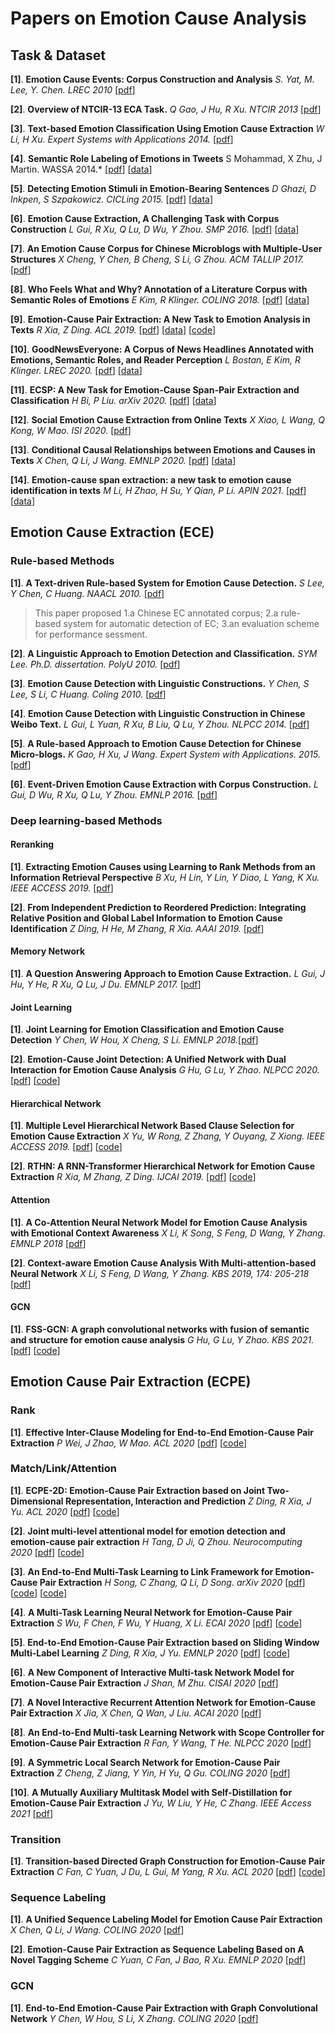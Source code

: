 # Papers on Emotion Cause Analysis

## Task & Dataset

**[1]**. **Emotion Cause Events: Corpus Construction and Analysis** *S. Yat, M. Lee, Y. Chen. LREC 2010* [[pdf](https://www.researchgate.net/profile/Chu-Ren_Huang/publication/220746716_Emotion_Cause_Events_Corpus_Construction_and_Analysis/links/0912f508ff080541ac000000/Emotion-Cause-Events-Corpus-Construction-and-Analysis.pdf)]

**[2]**. **Overview of NTCIR-13 ECA Task.** *Q Gao, J Hu, R Xu. NTCIR 2013* [[pdf](http://research.nii.ac.jp/ntcir/workshop/OnlineProceedings13/pdf/ntcir/01-NTCIR13-OV-ECA-GaoQ.pdf)]

**[3]**. **Text-based Emotion Classification Using Emotion Cause Extraction** *W Li, H Xu. Expert Systems with Applications 2014.* [[pdf](http://research.nii.ac.jp/ntcir/workshop/OnlineProceedings13/pdf/ntcir/01-NTCIR13-OV-ECA-GaoQ.pdf)]

**[4]**. **Semantic Role Labeling of Emotions in Tweets** S Mohammad, X Zhu, J Martin. WASSA 2014.* [[pdf](https://www.aclweb.org/anthology/W14-2607.pdf)] [[data](http://www.purl.org/net/PoliticalTweets2012)]

**[5]**. **Detecting Emotion Stimuli in Emotion-Bearing Sentences** *D Ghazi, D Inkpen, S Szpakowicz. CICLing 2015.* [[pdf](http://www.eiti.uottawa.ca/~diana/publications/90420152.pdf)] [[data](https://www.site.uottawa.ca/~diana/resources/emotion_stimulus_data/)]

**[6]**. **Emotion Cause Extraction, A Challenging Task with Corpus Construction** *L Gui, R Xu, Q Lu, D Wu, Y Zhou. SMP 2016.* [[pdf](https://link.springer.com/content/pdf/10.1007%2F978-981-10-2993-6.pdf)] [[data](http://hlt.hitsz.edu.cn/?page_id=74)]

**[7]**. **An Emotion Cause Corpus for Chinese Microblogs with Multiple-User Structures** *X Cheng, Y Chen, B Cheng, S Li, G Zhou. ACM TALLIP 2017.* [[pdf](http://delivery.acm.org/10.1145/3140000/3132684/a6-cheng.pdf?ip=58.60.1.21&id=3132684&acc=ACTIVE%20SERVICE&key=BF85BBA5741FDC6E%2E0871A888CCEFF346%2E4D4702B0C3E38B35%2E4D4702B0C3E38B35&__acm__=1552353230_cf8d45228c04b6b44298acd5cec733e9)]

**[8]**. **Who Feels What and Why? Annotation of a Literature Corpus with Semantic Roles of Emotions** *E Kim, R Klinger. COLING 2018.* [[pdf](https://www.aclweb.org/anthology/C18-1114)] [[data](https://www.ims.uni-stuttgart.de/forschung/ressourcen/korpora/reman.html)]

**[9]**. **Emotion-Cause Pair Extraction: A New Task to Emotion Analysis in Texts** *R Xia, Z Ding. ACL 2019.* [[pdf](https://arxiv.org/pdf/1906.01267.pdf)] [[data](https://github.com/NUSTM/ECPE/tree/master/data_combine)] [[code](https://github.com/NUSTM/ECPE)]

**[10]**. **GoodNewsEveryone: A Corpus of News Headlines Annotated with Emotions, Semantic Roles, and Reader Perception** *L Bostan, E Kim, R Klinger. LREC 2020.* [[pdf](https://www.aclweb.org/anthology/2020.lrec-1.194.pdf)] [[data](https://www.ims.uni-stuttgart.de/forschung/ressourcen/korpora/goodnewseveryone/)]

**[11]**. **ECSP: A New Task for Emotion-Cause Span-Pair Extraction and Classification** *H Bi, P Liu. arXiv 2020.* [[pdf](https://arxiv.org/pdf/2003.03507.pdf)] [[data](http://www.hitsz-hlt.com/?page_id=694)]

**[12]**. **Social Emotion Cause Extraction from Online Texts** *X Xiao, L Wang, Q Kong, W Mao. ISI 2020.* [[pdf](https://ieeexplore.ieee.org/stamp/stamp.jsp?tp=&arnumber=9280532)]

**[13]**. **Conditional Causal Relationships between Emotions and Causes in Texts** *X Chen, Q Li, J Wang. EMNLP 2020.* [[pdf](https://www.aclweb.org/anthology/2020.emnlp-main.252.pdf)] [[data](https://github.com/mark-xhchen/Conditional-ECPE)]

**[14]**. **Emotion-cause span extraction: a new task to emotion cause identification in texts** *M Li, H Zhao, H Su, Y Qian, P Li. APIN 2021.* [[pdf](https://link.springer.com/content/pdf/10.1007/s10489-021-02188-7.pdf)] [[data](http://hlt.hitsz.edu.cn/?page_id=74)]

## Emotion Cause Extraction (ECE)

### Rule-based Methods

**[1]**. **A Text-driven Rule-based System for Emotion Cause Detection.** *S Lee, Y Chen, C Huang. NAACL  2010.* [[pdf](http://www.aclweb.org/anthology/W10-0206)]

> This paper proposed 1.a Chinese EC annotated corpus; 2.a rule-based system for automatic detection of EC; 3.an evaluation scheme for performance sessment.

**[2]**. **A Linguistic Approach to Emotion Detection and Classification.** *SYM Lee. Ph.D. dissertation. PolyU 2010.* [[pdf](http://ira.lib.polyu.edu.hk/handle/10397/6369)]

**[3]**. **Emotion Cause Detection with Linguistic Constructions.** *Y Chen, S Lee, S Li, C Huang. Coling 2010.* [[pdf](http://lexitron.nectec.or.th/public/COLING-2010_Beijing_China/PAPERS/pdf/PAPERS021.pdf)]

**[4]**. **Emotion Cause Detection with Linguistic Construction in Chinese Weibo Text.** *L Gui, L Yuan, R Xu, B Liu, Q Lu, Y Zhou. NLPCC 2014.* [[pdf](https://www.researchgate.net/profile/Ruifeng_Xu2/publication/289764554_Emotion_Cause_Detection_with_Linguistic_Construction_in_Chinese_Weibo_Text/links/5825eb3308aeebc4f8a1e0b2/Emotion-Cause-Detection-with-Linguistic-Construction-in-Chinese-Weibo-Text.pdf)]

**[5]**. **A Rule-based Approach to Emotion Cause Detection for Chinese Micro-blogs.** *K Gao, H Xu, J Wang. Expert System with Applications. 2015.* [[pdf](https://www.sciencedirect.com/science/article/pii/S0957417415000871/pdfft?md5=9b9f75c264398738d88f25bb9f0c4f34&pid=1-s2.0-S0957417415000871-main.pdf)]

**[6]**. **Event-Driven Emotion Cause Extraction with Corpus Construction.** *L Gui, D Wu, R Xu, Q Lu, Y Zhou. EMNLP 2016.* [[pdf](http://www.aclweb.org/anthology/D16-1170)]

### Deep learning-based Methods

#### Reranking

**[1]**. **Extracting Emotion Causes using Learning to Rank Methods from an Information Retrieval Perspective** *B Xu, H Lin, Y Lin, Y Diao, L Yang, K Xu. IEEE ACCESS 2019.* [[pdf](https://ieeexplore.ieee.org/ielx7/6287639/8600701/08625499.pdf?tp=&arnumber=8625499&isnumber=8600701)]

**[2]**. **From Independent Prediction to Reordered Prediction: Integrating Relative Position and Global Label Information to Emotion Cause Identification** *Z Ding, H He, M Zhang, R Xia. AAAI 2019.* [[pdf](https://www.aaai.org/Papers/AAAI/2019/AAAI-DingZ.5630.pdf)]

#### Memory Network

**[1]**. **A Question Answering Approach to Emotion Cause Extraction.** *L Gui, J Hu, Y He, R Xu, Q Lu, J Du. EMNLP 2017.* [[pdf](https://arxiv.org/pdf/1708.05482.pdf)]

#### Joint Learning

**[1]**. **Joint Learning for Emotion Classification and Emotion Cause Detection** *Y Chen, W Hou, X Cheng, S Li. EMNLP 2018.*[[pdf](http://www.aclweb.org/anthology/D18-1066)]

**[2]**. **Emotion-Cause Joint Detection: A Unified Network with Dual Interaction for Emotion Cause Analysis** *G Hu, G Lu, Y Zhao. NLPCC 2020.*[[pdf](https://link.springer.com/content/pdf/10.1007%2F978-3-030-60450-9_45.pdf)] [[code](https://github.com/LeMei/ecjd)]

#### Hierarchical Network

**[1]**. **Multiple Level Hierarchical Network Based Clause Selection for Emotion Cause Extraction** *X Yu, W Rong, Z Zhang, Y Ouyang, Z Xiong. IEEE ACCESS 2019.* [[pdf](https://ieeexplore.ieee.org/stamp/stamp.jsp?tp=&arnumber=8598785)] [[code](https://github.com/deardelia/ECextraction)]

**[2]**. **RTHN: A RNN-Transformer Hierarchical Network for Emotion Cause Extraction** *R Xia, M Zhang, Z Ding. IJCAI 2019.* [[pdf](https://arxiv.org/pdf/1906.01236.pdf)] [[code](https://github.com/NUSTM/RTHN)]

#### Attention

**[1]**. **A Co-Attention Neural Network Model for Emotion Cause Analysis with Emotional Context Awareness** *X Li, K Song, S Feng, D Wang, Y Zhang. EMNLP 2018* [[pdf](https://www.aclweb.org/anthology/D18-1506)]

**[2]**. **Context-aware Emotion Cause Analysis With Multi-attention-based Neural Network** *X Li, S Feng, D Wang, Y Zhang. KBS 2019, 174: 205-218* [[pdf](https://www.sciencedirect.com/science/article/pii/S0950705119301273/pdfft?md5=49f8a9a3a326733d5441e82c1871fcb0&pid=1-s2.0-S0950705119301273-main.pdf)]

#### GCN

**[1]**. **FSS-GCN: A graph convolutional networks with fusion of semantic and structure for emotion cause analysis** *G Hu, G Lu, Y Zhao. KBS 2021.* [[pdf](https://www.sciencedirect.com/science/article/pii/S0950705120307139/pdfft?md5=3f60c5beca7a34dd58f67c13cbe572c3&pid=1-s2.0-S0950705120307139-main.pdf)] [[code](https://github.com/LeMei/FSS-GCN)]

## Emotion Cause Pair Extraction (ECPE)

### Rank

**[1]**. **Effective Inter-Clause Modeling for End-to-End Emotion-Cause Pair Extraction** *P Wei, J Zhao, W Mao. ACL 2020* [[pdf](https://www.aclweb.org/anthology/2020.acl-main.289.pdf)] [[code](https://github.com/Determined22/Rank-Emotion-Cause)]

### Match/Link/Attention

**[1]**. **ECPE-2D: Emotion-Cause Pair Extraction based on Joint Two-Dimensional Representation, Interaction and Prediction** *Z Ding, R Xia, J Yu. ACL 2020* [[pdf](https://www.aclweb.org/anthology/2020.acl-main.288.pdf)] [[code](https://github.com/NUSTM/ECPE-2D)]

**[2]**. **Joint multi-level attentional model for emotion detection and emotion-cause pair extraction** *H Tang, D Ji, Q Zhou. Neurocomputing 2020* [[pdf](https://www.sciencedirect.com/science/article/pii/S092523122030566X)] [[code](https://github.com/tomsonsgs/LVE-joint-MANN-master)]

**[3]**. **An End-to-End Multi-Task Learning to Link Framework for Emotion-Cause Pair Extraction** *H Song, C Zhang, Q Li, D Song. arXiv 2020* [[pdf](https://arxiv.org/pdf/2002.10710v2.pdf)] [[code](https://github.com/shl5133/E2EECPE)] [[code](https://github.com/QCOIN-LAB/E2EECPE)]

**[4]**. **A Multi-Task Learning Neural Network for Emotion-Cause Pair Extraction** *S Wu, F Chen, F Wu, Y Huang, X Li. ECAI 2020* [[pdf](http://ecai2020.eu/papers/583_paper.pdf)] [[code](https://github.com/wusx00/MTNECP/blob/master/README.md)]

**[5]**. **End-to-End Emotion-Cause Pair Extraction based on Sliding Window Multi-Label Learning** *Z Ding, R Xia, J Yu. EMNLP 2020* [[pdf](http://ecai2020.eu/papers/583_paper.pdf)] [[code](https://github.com/wusx00/MTNECP/blob/master/README.md)]

**[6]**. **A New Component of Interactive Multi-task Network Model for Emotion-Cause Pair Extraction** *J Shan, M Zhu. CISAI 2020* [[pdf](https://dl.acm.org/doi/pdf/10.1145/3446132.3446195)]

**[7]**. **A Novel Interactive Recurrent Attention Network for Emotion-Cause Pair Extraction** *X Jia, X Chen, Q Wan, J Liu. ACAI 2020* [[pdf](https://iopscience.iop.org/article/10.1088/1742-6596/1693/1/012022/pdf)]

**[8]**. **An End-to-End Multi-task Learning Network with Scope Controller for Emotion-Cause Pair Extraction** *R Fan, Y Wang, T He. NLPCC 2020* [[pdf](https://link.springer.com/content/pdf/10.1007%2F978-3-030-60450-9_60.pdf)]

**[9]**. **A Symmetric Local Search Network for Emotion-Cause Pair Extraction** *Z Cheng, Z Jiang, Y Yin, H Yu, Q Gu. COLING 2020* [[pdf](https://www.aclweb.org/anthology/2020.coling-main.12.pdf)]

**[10]**. **A Mutually Auxiliary Multitask Model with Self-Distillation for Emotion-Cause Pair Extraction** *J Yu, W Liu, Y He, C Zhang. IEEE Access 2021* [[pdf](https://ieeexplore.ieee.org/abstract/document/9350279/)]

### Transition

**[1]**. **Transition-based Directed Graph Construction for Emotion-Cause Pair Extraction** *C Fan, C Yuan, J Du, L Gui, M Yang, R Xu. ACL 2020* [[pdf](https://www.aclweb.org/anthology/2020.acl-main.342.pdf)] [[code](https://github.com/HLT-HITSZ/TransECPE)]

### Sequence Labeling

**[1]**. **A Unified Sequence Labeling Model for Emotion Cause Pair Extraction** *X Chen, Q Li, J Wang. COLING 2020* [[pdf](https://www.aclweb.org/anthology/2020.coling-main.18.pdf)]

**[2]**. **Emotion-Cause Pair Extraction as Sequence Labeling Based on A Novel Tagging Scheme** *C Yuan, C Fan, J Bao, R Xu. EMNLP 2020* [[pdf](https://www.aclweb.org/anthology/2020.emnlp-main.289.pdf)]

### GCN

**[1]**. **End-to-End Emotion-Cause Pair Extraction with Graph Convolutional Network** *Y Chen, W Hou, S Li, X Zhang. COLING 2020* [[pdf](https://www.aclweb.org/anthology/2020.coling-main.17.pdf)]
